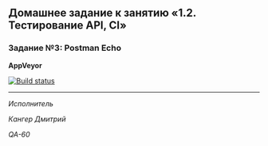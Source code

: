 ## Домашнее задание к занятию «1.2. Тестирование API, CI»

### Задание №3: Postman Echo

**AppVeyor** 

[![Build status](https://ci.appveyor.com/api/projects/status/of7ygyu8o25a9yog?svg=true)](https://ci.appveyor.com/project/Kanger79/hw-8-2-3)


***


*Исполнитель*

*Кангер Дмитрий*

*QA-60*

